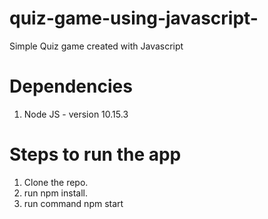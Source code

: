 # quiz-game-using-javascript-
Simple Quiz game created with Javascript 
# Dependencies
1. Node JS - version 10.15.3
# Steps to run the app
1. Clone the repo.
2. run npm install.
3. run command npm start
